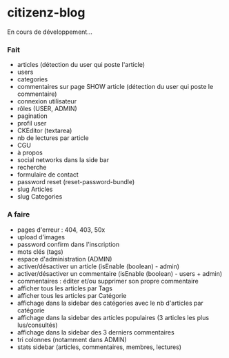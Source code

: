 # citizenz-blog
En cours de développement...

### Fait
- articles (détection du user qui poste l'article)
- users
- categories
- commentaires sur page SHOW article (détection du user qui poste le commentaire)
- connexion utilisateur
- rôles (USER, ADMIN)
- pagination
- profil user
- CKEditor (textarea)
- nb de lectures par article
- CGU
- à propos
- social networks dans la side bar
- recherche
- formulaire de contact
- password reset (reset-password-bundle)
- slug Articles
- slug Categories

### A faire
- pages d'erreur : 404, 403, 50x
- upload d'images
- password confirm dans l'inscription
- mots clés (tags)
- espace d'administration (ADMIN)
- activer/désactiver un article (isEnable (boolean) - admin)
- activer/désactiver un commentaire (isEnable (boolean) - users + admin)
- commentaires : éditer et/ou supprimer son propre commentaire
- afficher tous les articles par Tags
- afficher tous les articles par Catégorie
- affichage dans la sidebar des catégories avec le nb d'articles par catégorie
- affichage dans la sidebar des articles populaires (3 articles les plus lus/consultés)
- affichage dans la sidebar des 3 derniers commentaires
- tri colonnes (notamment dans ADMIN)
- stats sidebar (articles, commentaires, membres, lectures)